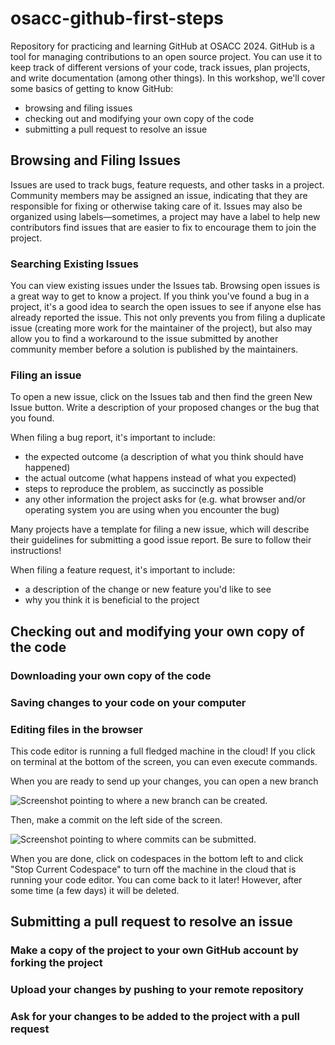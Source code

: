 # osacc-github-first-steps
Repository for practicing and learning GitHub at OSACC 2024.
GitHub is a tool for managing contributions to an open source project.
You can use it to keep track of different versions of your code, track issues, plan projects, and write documentation (among other things).
In this workshop, we'll cover some basics of getting to know GitHub:

- browsing and filing issues
- checking out and modifying your own copy of the code
- submitting a pull request to resolve an issue

## Browsing and Filing Issues
Issues are used to track bugs, feature requests, and other tasks in a project.
Community members may be assigned an issue, indicating that they are responsible for fixing or otherwise taking care of it.
Issues may also be organized using labels—sometimes, a project may have a label to help new contributors find issues that are easier to fix to encourage them to join the project.

### Searching Existing Issues
You can view existing issues under the Issues tab.
Browsing open issues is a great way to get to know a project.
If you think you've found a bug in a project, it's a good idea to search the open issues to see if anyone else has already reported the issue.
This not only prevents you from filing a duplicate issue (creating more work for the maintainer of the project), but also may allow you to find a workaround to the issue submitted by another community member before a solution is published by the maintainers.

### Filing an issue

To open a new issue, click on the Issues tab and then find the green New Issue button.
Write a description of your proposed changes or the bug that you found.

When filing a bug report, it's important to include:
- the expected outcome (a description of what you think should have happened)
- the actual outcome (what happens instead of what you expected)
- steps to reproduce the problem, as succinctly as possible
- any other information the project asks for (e.g. what browser and/or operating system you are using when you encounter the bug)

Many projects have a template for filing a new issue, which will describe their guidelines for submitting a good issue report.
Be sure to follow their instructions!

When filing a feature request, it's important to include:
- a description of the change or new feature you'd like to see
- why you think it is beneficial to the project

## Checking out and modifying your own copy of the code

### Downloading your own copy of the code

### Saving changes to your code on your computer

### Editing files in the browser
This code editor is running a full fledged machine in the cloud! If you click on terminal at the bottom of the screen, you can even execute commands.

When you are ready to send up your changes, you can open a new branch

![Screenshot pointing to where a new branch can be created](webeditor_4.jpg).

Then, make a commit on the left side of the screen.

![Screenshot pointing to where commits can be submitted](webeditor_5.jpg).

When you are done, click on codespaces in the bottom left to and click "Stop Current Codespace" to turn off the machine in the cloud that is running your code editor. You can come back to it later! However, after some time (a few days) it will be deleted.

## Submitting a pull request to resolve an issue

### Make a copy of the project to your own GitHub account by forking the project

### Upload your changes by pushing to your remote repository

### Ask for your changes to be added to the project with a pull request
